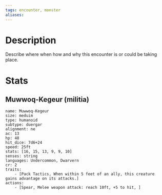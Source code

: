```yaml
---
tags: encounter, monster
aliases:
---
```

# Description
Describe where when how and why this encounter is or could be taking place.

# Stats
## Muwwoq-Kegeur (militia)

```statblock
name: Muwwoq-Kegeur
size: meduim
type: humanoid
subtype: duergar
alignment: ne
ac: 13
hp: 48
hit_dice: 7d6+24
speed: 25ft
stats: [16, 15, 13, 9, 9, 10]
senses: string
languages: Undercommon, Dwarvern
cr: 2
traits:
    - [Pack Tactics, When within 5 feet of an ally, this creature gains advantage on its attacks.]
actions:
    - [Spear, Melee weapon attack: reach 10ft, +5 to hit, ]
```